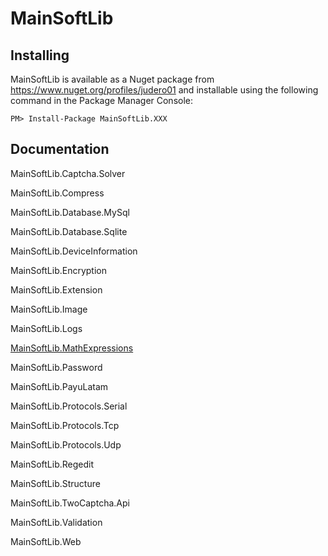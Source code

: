 # MainSoftLib

## Installing
MainSoftLib is available as a Nuget package from https://www.nuget.org/profiles/judero01 and installable using the following command in the Package Manager Console:

```
PM> Install-Package MainSoftLib.XXX
```

## Documentation

MainSoftLib.Captcha.Solver

MainSoftLib.Compress

MainSoftLib.Database.MySql

MainSoftLib.Database.Sqlite

MainSoftLib.DeviceInformation

MainSoftLib.Encryption

MainSoftLib.Extension

MainSoftLib.Image

MainSoftLib.Logs

[MainSoftLib.MathExpressions](https://github.com/judero01col/MainSoftLib/wiki/MainSoftLib.MathExpressions)

MainSoftLib.Password

MainSoftLib.PayuLatam

MainSoftLib.Protocols.Serial

MainSoftLib.Protocols.Tcp

MainSoftLib.Protocols.Udp

MainSoftLib.Regedit

MainSoftLib.Structure

MainSoftLib.TwoCaptcha.Api

MainSoftLib.Validation

MainSoftLib.Web
